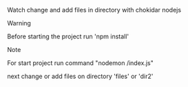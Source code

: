 Watch change and add files in directory with chokidar nodejs

> [!WARNING]
> Before starting the project run 'npm install'

> [!NOTE]
> For start project run command "nodemon /index.js"
>
> next change or add files on directory 'files' or 'dir2'
